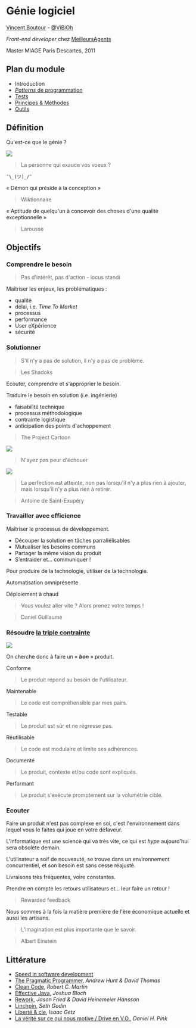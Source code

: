 # Génie logiciel

[Vincent Boutour](https://vibioh.fr) - [@ViBiOh](https://twitter.com/ViBiOh)

*Front-end developer* chez [MeilleursAgents](http://www.meilleursagents.com)

Master MIAGE Paris Descartes, 2011


## Plan du module

* Introduction
* [*Patterns* de programmation](patterns.md)
* [Tests](tests.md)
* [Principes & Méthodes](principles.md)
* [Outils](tools.md)


## Définition

Qu'est-ce que le génie ?


![](/doc/img/genie.png)

> La personne qui exauce vos voeux ?

`¯\_(ツ)_/¯`


« Démon qui préside à la conception »

> Wiktionnaire


« Aptitude de quelqu'un à concevoir des choses d'une qualité exceptionnelle »

> Larousse


## Objectifs


### Comprendre le besoin

> Pas d'intérêt, pas d'action - locus standi


Maîtriser les enjeux, les problématiques :
* qualité
* délai, i.e. *Time To Market*
* processus
* performance
* User eXpérience
* sécurité


### Solutionner

> S'il n'y a pas de solution, il n'y a pas de problème.

> Les Shadoks


Ecouter, comprendre et s'approprier le besoin.


Traduire le besoin en solution (i.e. ingénierie)
* faisabilité technique
* processus méthodologique
* contrainte logistique
* anticipation des points d'achoppement


> The Project Cartoon

![](/doc/img/cartoon.png)


> N'ayez pas peur d'échouer

![](/doc/img/fail.png)


> La perfection est atteinte, non pas lorsqu'il n'y a plus rien à ajouter, mais lorsqu'il n'y a plus rien à retirer.

> Antoine de Saint-Exupéry


### Travailler avec efficience


Maîtriser le processus de développement.


* Découper la solution en tâches parrallélisables
* Mutualiser les besoins communs
* Partager la même vision du produit
* S’entraider et… communiquer !


Pour produire de la technologie, utiliser de la technologie.


Automatisation omniprésente

Déploiement à chaud


> Vous voulez aller vite ? Alors prenez votre temps !

> Daniel Guillaume


### Résoudre [la triple contrainte](https://en.wikipedia.org/wiki/Project_management_triangle)


![](/doc/img/triptique.jpg)


On cherche donc à faire un « ***bon*** » produit.


Conforme

> Le produit répond au besoin de l'utilisateur.


Maintenable

> Le code est compréhensible par mes pairs.


Testable

> Le produit est sûr et ne régresse pas.


Réutilisable

> Le code est modulaire et limite ses adhérences.


Documenté

> Le produit, contexte et/ou code sont expliqués.


Performant

> Le produit s'exécute promptement sur la volumétrie cible.


### Ecouter


Faire un produit n'est pas complexe en soi, c'est l'environnement dans lequel vous le faites qui joue en votre défaveur.


L'informatique est une science qui va très vite, ce qui est *hype* aujourd'hui sera obsolète demain.


L'utilisateur a soif de nouveauté, se trouve dans un environnement concurrentiel, et son besoin est sans cesse réajusté.


Livraisons très fréquentes, voire constantes.


Prendre en compte les retours utilisateurs et... leur faire un retour !

> Rewarded feedback


Nous sommes à la fois la matière première de l'ère économique actuelle et aussi les artisans.


> L’imagination est plus importante que le savoir.

> Albert Einstein


## Littérature

* [Speed in software development](https://www.targetprocess.com/articles/speed-in-software-development/)
* [The Pragmatic Programmer](http://www.amazon.fr/dp/B003GCTQAE), *Andrew Hunt & David Thomas*
* [Clean Code](http://www.amazon.fr/dp/B001GSTOAM), *Robert C. Martin*
* [Effective Java](http://www.amazon.fr/dp/B00B8V09HY), *Joshua Bloch*
* [Rework](http://www.amazon.fr/dp/B003ELY7PG), *Jason Fried & David Heinemeier Hansson*
* [Linchpin](http://www.amazon.fr/dp/0749953357), *Seth Godin*
* [Liberté & cie](http://amzn.eu/7xAo3m6), *Isaac Getz*
* [La vérité sur ce qui nous motive / Drive en V.O.](http://amzn.eu/33hnA5B), *Daniel H. Pink*
